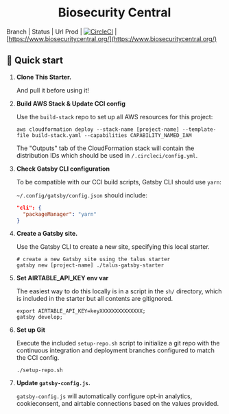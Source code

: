 <h1 align="center">
  Biosecurity Central
</h1>

Branch | Status | Url
Prod | [![CircleCI](https://dl.circleci.com/status-badge/img/gh/talus-analytics-bus/biosecurity-library/tree/prod.svg?style=svg&circle-token=6b8c304f660fc23bf6f01234a4b0fbe32f419c39)](https://dl.circleci.com/status-badge/redirect/gh/talus-analytics-bus/biosecurity-library/tree/prod) | [https://www.biosecuritycentral.org/](https://www.biosecuritycentral.org/)

## 🚀 Quick start

1.  **Clone This Starter.**

    And pull it before using it!

2.  **Build AWS Stack & Update CCI config**

    Use the `build-stack` repo to set up all AWS resources for this project:

    ```shell
    aws cloudformation deploy --stack-name [project-name] --template-file build-stack.yaml --capabilities CAPABILITY_NAMED_IAM
    ```

    The "Outputs" tab of the CloudFormation stack will contain the distribution IDs which should be used in `/.circleci/config.yml`.

3.  **Check Gatsby CLI configuration**

    To be compatible with our CCI build scripts, Gatsby CLI should use `yarn`:

    `~/.config/gatsby/config.json` should include:

    ```json
    "cli": {
      "packageManager": "yarn"
    }
    ```

4.  **Create a Gatsby site.**

    Use the Gatsby CLI to create a new site, specifying this local starter.

    ```shell
    # create a new Gatsby site using the talus starter
    gatsby new [project-name] ./talus-gatsby-starter
    ```

5.  **Set AIRTABLE_API_KEY env var**

    The easiest way to do this locally is in a script in the `sh/` directory, which is included in the starter but all contents are gitignored.

    ```shell
    export AIRTABLE_API_KEY=keyXXXXXXXXXXXXXX;
    gatsby develop;
    ```

6.  **Set up Git**

    Execute the included `setup-repo.sh` script to initialize a git repo with the continuous integration and deployment branches configured to match the CCI config.

    ```shell
    ./setup-repo.sh
    ```

7.  **Update `gatsby-config.js`.**

    `gatsby-config.js` will automatically configure opt-in analytics, cookieconsent, and airtable connections based on the values provided.

